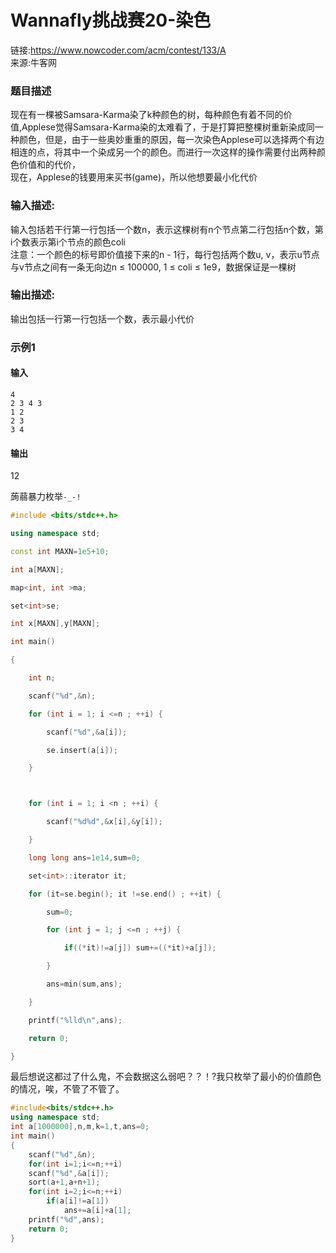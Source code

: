 # Wannafly挑战赛20-染色


链接:https://www.nowcoder.com/acm/contest/133/A  
来源:牛客网  

### 题目描述

现在有一棵被Samsara-Karma染了k种颜色的树，每种颜色有着不同的价值,Applese觉得Samsara-Karma染的太难看了，于是打算把整棵树重新染成同一种颜色，但是，由于一些奥妙重重的原因，每一次染色Applese可以选择两个有边相连的点，将其中一个染成另一个的颜色。而进行一次这样的操作需要付出两种颜色价值和的代价，  
现在，Applese的钱要用来买书(game)，所以他想要最小化代价    

### 输入描述:
输入包括若干行第一行包括一个数n，表示这棵树有n个节点第二行包括n个数，第i个数表示第i个节点的颜色coli  
注意：一个颜色的标号即价值接下来的n - 1行，每行包括两个数u, v，表示u节点与v节点之间有一条无向边n ≤ 100000, 1 ≤ coli ≤ 1e9，数据保证是一棵树

### 输出描述:
输出包括一行第一行包括一个数，表示最小代价

### 示例1
#### 输入
```
4  
2 3 4 3  
1 2  
2 3  
3 4  
```
#### 输出

12


蒟蒻暴力枚举`-_-!`
```cpp
#include <bits/stdc++.h>

using namespace std;

const int MAXN=1e5+10;

int a[MAXN];

map<int, int >ma;

set<int>se;

int x[MAXN],y[MAXN];

int main()

{

    int n;

    scanf("%d",&n);

    for (int i = 1; i <=n ; ++i) {

        scanf("%d",&a[i]);

        se.insert(a[i]);

    }



    for (int i = 1; i <n ; ++i) {

        scanf("%d%d",&x[i],&y[i]);

    }

    long long ans=1e14,sum=0;

    set<int>::iterator it;

    for (it=se.begin(); it !=se.end() ; ++it) {

        sum=0;

        for (int j = 1; j <=n ; ++j) {

            if((*it)!=a[j]) sum+=((*it)+a[j]);

        }

        ans=min(sum,ans);

    }

    printf("%lld\n",ans);

    return 0;

}
```

最后想说这都过了什么鬼，不会数据这么弱吧？？！?我只枚举了最小的价值颜色的情况，唉，不管了不管了。
```cpp
#include<bits/stdc++.h>
using namespace std;
int a[1000000],n,m,k=1,t,ans=0;
int main()
{
    scanf("%d",&n);
    for(int i=1;i<=n;++i)
    scanf("%d",&a[i]);
    sort(a+1,a+n+1);
    for(int i=2;i<=n;++i)
        if(a[i]!=a[1])
            ans+=a[i]+a[1];
    printf("%d",ans);
    return 0;
}
```
